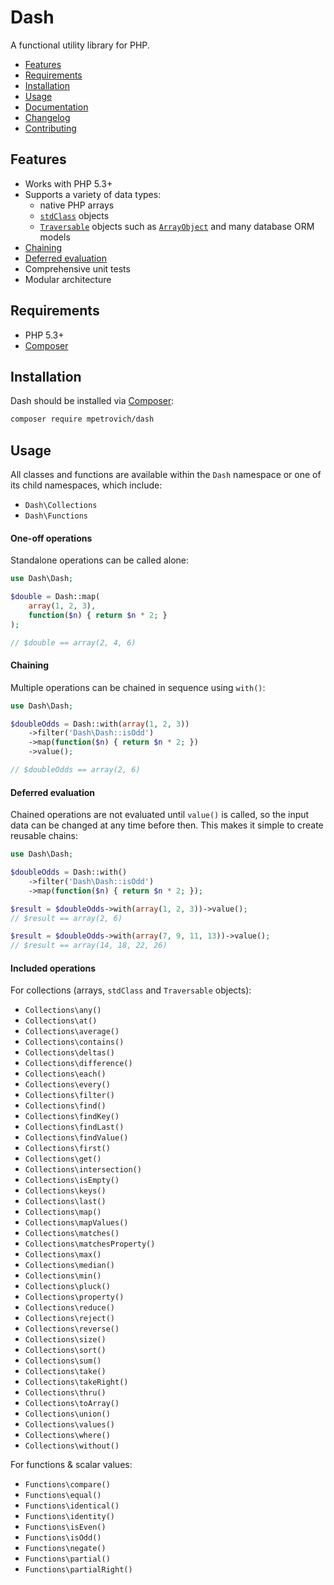 Dash
====
A functional utility library for PHP.

- [Features](#features)
- [Requirements](#requirements)
- [Installation](#installation)
- [Usage](#usage)
- [Documentation](docs/index.html)
- [Changelog](CHANGELOG.md)
- [Contributing](CONTRIBUTING.md)


Features
--------
- Works with PHP 5.3+
- Supports a variety of data types:
	- native PHP arrays
	- [`stdClass`](http://php.net/manual/en/reserved.classes.php) objects
	- [`Traversable`](http://php.net/manual/en/class.traversable.php) objects such as [`ArrayObject`](http://php.net/manual/en/class.arrayobject.php) and many database ORM models
- [Chaining](#chaining)
- [Deferred evaluation](#deferred-evaluation)
- Comprehensive unit tests
- Modular architecture


Requirements
------------
- PHP 5.3+
- [Composer](https://getcomposer.org/)


Installation
------------
Dash should be installed via [Composer](https://getcomposer.org/):
```sh
composer require mpetrovich/dash
```


Usage
-----
All classes and functions are available within the `Dash` namespace or one of its child namespaces, which include:
- `Dash\Collections`
- `Dash\Functions`


#### One-off operations
Standalone operations can be called alone:

```php
use Dash\Dash;

$double = Dash::map(
	array(1, 2, 3),
	function($n) { return $n * 2; }
);

// $double == array(2, 4, 6)
```


#### Chaining
Multiple operations can be chained in sequence using `with()`:

```php
use Dash\Dash;

$doubleOdds = Dash::with(array(1, 2, 3))
	->filter('Dash\Dash::isOdd')
	->map(function($n) { return $n * 2; })
	->value();

// $doubleOdds == array(2, 6)
```


#### Deferred evaluation
Chained operations are not evaluated until `value()` is called, so the input data can be changed at any time before then. This makes it simple to create reusable chains:
```php
use Dash\Dash;

$doubleOdds = Dash::with()
	->filter('Dash\Dash::isOdd')
	->map(function($n) { return $n * 2; });

$result = $doubleOdds->with(array(1, 2, 3))->value();
// $result == array(2, 6)

$result = $doubleOdds->with(array(7, 9, 11, 13))->value();
// $result == array(14, 18, 22, 26)
```


#### Included operations
For collections (arrays, `stdClass` and `Traversable` objects):

- `Collections\any()`
- `Collections\at()`
- `Collections\average()`
- `Collections\contains()`
- `Collections\deltas()`
- `Collections\difference()`
- `Collections\each()`
- `Collections\every()`
- `Collections\filter()`
- `Collections\find()`
- `Collections\findKey()`
- `Collections\findLast()`
- `Collections\findValue()`
- `Collections\first()`
- `Collections\get()`
- `Collections\intersection()`
- `Collections\isEmpty()`
- `Collections\keys()`
- `Collections\last()`
- `Collections\map()`
- `Collections\mapValues()`
- `Collections\matches()`
- `Collections\matchesProperty()`
- `Collections\max()`
- `Collections\median()`
- `Collections\min()`
- `Collections\pluck()`
- `Collections\property()`
- `Collections\reduce()`
- `Collections\reject()`
- `Collections\reverse()`
- `Collections\size()`
- `Collections\sort()`
- `Collections\sum()`
- `Collections\take()`
- `Collections\takeRight()`
- `Collections\thru()`
- `Collections\toArray()`
- `Collections\union()`
- `Collections\values()`
- `Collections\where()`
- `Collections\without()`

For functions & scalar values:

- `Functions\compare()`
- `Functions\equal()`
- `Functions\identical()`
- `Functions\identity()`
- `Functions\isEven()`
- `Functions\isOdd()`
- `Functions\negate()`
- `Functions\partial()`
- `Functions\partialRight()`

